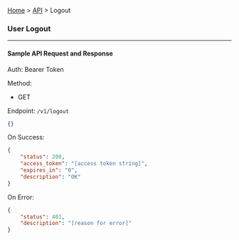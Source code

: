 [Home](../../readme.md) > [API](api.md) > Logout

### User Logout 

----

#### Sample API Request and Response
Auth: Bearer Token

Method:
- GET

Endpoint: `/v1/logout`
```json
{}
```
On Success:
```json
{
    "status": 200,
    "access_token": "[access token string]",
    "expires_in": "0",
    "description": "OK"
}
```
On Error:
```json
{
    "status": 401,
    "description": "[reason for error]"
}
```

